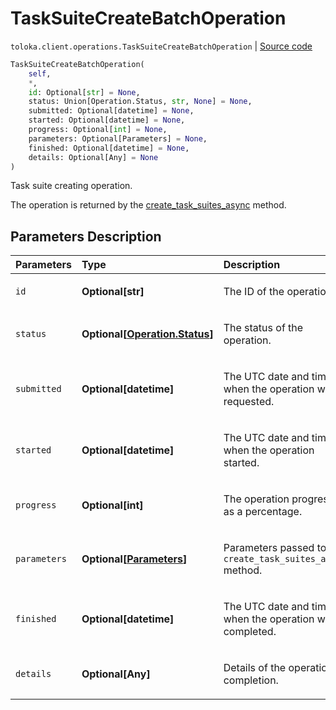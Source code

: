 # TaskSuiteCreateBatchOperation
`toloka.client.operations.TaskSuiteCreateBatchOperation` | [Source code](https://github.com/Toloka/toloka-kit/blob/v1.2.2/src/client/operations.py#L334)

```python
TaskSuiteCreateBatchOperation(
    self,
    *,
    id: Optional[str] = None,
    status: Union[Operation.Status, str, None] = None,
    submitted: Optional[datetime] = None,
    started: Optional[datetime] = None,
    progress: Optional[int] = None,
    parameters: Optional[Parameters] = None,
    finished: Optional[datetime] = None,
    details: Optional[Any] = None
)
```

Task suite creating operation.


The operation is returned by the [create_task_suites_async](toloka.client.TolokaClient.create_task_suites_async.md) method.

## Parameters Description

| Parameters | Type | Description |
| :----------| :----| :-----------|
`id`|**Optional\[str\]**|<p>The ID of the operation.</p>
`status`|**Optional\[[Operation.Status](toloka.client.operations.Operation.Status.md)\]**|<p>The status of the operation.</p>
`submitted`|**Optional\[datetime\]**|<p>The UTC date and time when the operation was requested.</p>
`started`|**Optional\[datetime\]**|<p>The UTC date and time when the operation started.</p>
`progress`|**Optional\[int\]**|<p>The operation progress as a percentage.</p>
`parameters`|**Optional\[[Parameters](toloka.client.operations.TaskSuiteCreateBatchOperation.Parameters.md)\]**|<p>Parameters passed to the `create_task_suites_async` method.</p>
`finished`|**Optional\[datetime\]**|<p>The UTC date and time when the operation was completed.</p>
`details`|**Optional\[Any\]**|<p>Details of the operation completion.</p>

